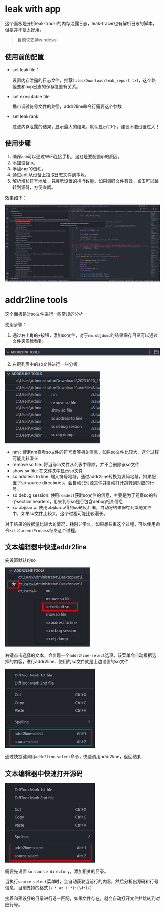 # leak with app
这个面板是分析leak-tracer的内存泄露日志，leak-tracer也有解析日志的脚本，但是并不是太好用。

> 目前仅支持windows
## 使用前的配置
- set leak file：
  
  设置内存泄露的日志文件，推荐`files/Download/leak_report.txt`，这个路径要和app日志的保存位置有关系。
- set executable file

  携带调试符号文件的路径，addr2line命令行需要这个参数

- set leak rank

  过滤内存泄露的结果，显示最大的结果。默认显示20个，建议不要设置过大！
## 使用步骤

1. 确保`adb`可以通过WiFi连接手机，这也是要配置ip的原因。
2. 添加设备ip。
3. 添加app的包名。
4. 通过adb从设备上拉取日志文件到本地。
5. 解析堆栈符号地址，只展示设置的排行数量。如果源码文件有效，点击可以跳转到源码，方便查阅。

效果如下：

![Alt text](doc/image.png)

# addr2line tools

这个面板是对so文件进行一些常规的分析

使用步骤：
1. 通过右上角的`+`按钮，添加so文件，对于`nm`, `objdump`的结果保存目录可以通过文件夹图标看到。
 
  ![Alt text](doc/addr2line-add.png)  

2. 右键列表中的so文件进行一些分析
   
  ![Alt text](doc/addr2line-so-files.png)
  
- nm : 使用nm查看so文件的符号表等相关信息，如果so文件比较大，这个过程可能比较漫长 
- remove so file: 将当前so文件从列表中移除，并不会删除该so文件
- show so file: 在文件夹中显示so文件
- so address to line: 输入符号地址，通过addr2line转换为源码地址，如果配置了so source directories，会自动识别源文件并自动打开跳转到对应的行号。
- so debug session: 使用`readelf`获取so文件的信息，主要是为了观察so的各个section headers，用来判断so是否包含debug相关信息
- so objdump: 使用objdump得到so的反汇编，自动将结果保存到本地文件中，如果so文件比较大，这个过程可能比较漫长。



对于结果的数据量比较大的情况，耗时非常久，如果想结束这个过程，可以使用命令`killCurrentProcess`结束这个过程。

## 文本编辑器中快速addr2line
先设置默认的so

![Alt text](./doc/default-so.png)

右键点击选择的文本，会出现一个`addr2line-select`选项，该菜单会自动根据选择的内容，进行addr2line，使用的so文件就是上边设置的so文件

![Alt text](./doc/menu.png)

通过快捷键调用`addr2line-select`命令，快速调用addr2line，返回结果

## 文本编辑器中快速打开源码
![Alt text](./doc/menu.png)

需要先设置 `so source directory`，添加相关的目录。

当执行`source-select`菜单时，会自动获取当前行的内容，然后分析出源码和行号信息，目前支持的格式`(/.* at (.*):(\d*)/)`

接着和预设好的目录进行逐一匹配，如果文件存在，就会自动打开文件并跳转到对应行号。
